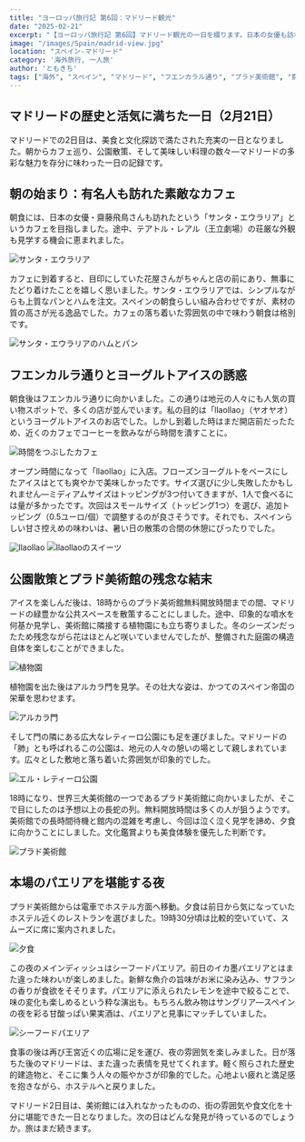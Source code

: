 ```yaml
---
title: "ヨーロッパ旅行記 第6回：マドリード観光"
date: "2025-02-21"
excerpt: "【ヨーロッパ旅行記 第6回】マドリード観光の一日を綴ります。日本の女優も訪れた「サンタ・エウラリア」での朝食から始まり、フエンカルラ通りの「llaollao」でのヨーグルトアイス体験、レティーロ公園散策、そして夜はシーフードパエリアとサングリアを堪能。プラド美術館の長蛇の列を断念するなど、計画の変更も含めた等身大の旅行記。王宮近くの広場での夜の雰囲気まで、マドリードの街の多彩な魅力を探索した充実の一日。"
image: "/images/Spain/madrid-view.jpg"
location: "スペイン-マドリード"
category: '海外旅行, 一人旅'
author: 'ともきち'
tags: ["海外", "スペイン", "マドリード", "フエンカラル通り", "プラド美術館", "齋藤飛鳥", "アルカラ門", "エル・レティーロ公園"]
---
```


## マドリードの歴史と活気に満ちた一日（2月21日）

マドリードでの2日目は、美食と文化探訪で満たされた充実の一日となりました。朝からカフェ巡り、公園散策、そして美味しい料理の数々—マドリードの多彩な魅力を存分に味わった一日の記録です。

## 朝の始まり：有名人も訪れた素敵なカフェ

朝食には、日本の女優・齋藤飛鳥さんも訪れたという「サンタ・エウラリア」というカフェを目指しました。途中、テアトル・レアル（王立劇場）の荘厳な外観も見学する機会に恵まれました。

![サンタ・エウラリア](/images/Spain/santa-eulalia1.jpg)

カフェに到着すると、目印にしていた花屋さんがちゃんと店の前にあり、無事にたどり着けたことを嬉しく思いました。サンタ・エウラリアでは、シンプルながらも上質なパンとハムを注文。スペインの朝食らしい組み合わせですが、素材の質の高さが光る逸品でした。カフェの落ち着いた雰囲気の中で味わう朝食は格別です。

![サンタ・エウラリアのハムとパン](/images/Spain/santa-eulalia3.jpg)

## フエンカルラ通りとヨーグルトアイスの誘惑

朝食後はフエンカルラ通りに向かいました。この通りは地元の人々にも人気の買い物スポットで、多くの店が並んでいます。私の目的は「llaollao」（ヤオヤオ）というヨーグルトアイスのお店でした。しかし到着した時はまだ開店前だったため、近くのカフェでコーヒーを飲みながら時間を潰すことに。

![時間をつぶしたカフェ](/images/Spain/delisk.jpg)

オープン時間になって「llaollao」に入店。フローズンヨーグルトをベースにしたアイスはとても爽やかで美味しかったです。サイズ選びに少し失敗したかもしれません—ミディアムサイズはトッピングが3つ付いてきますが、1人で食べるには量が多かったです。次回はスモールサイズ（トッピング1つ）を選び、追加トッピング（0.5ユーロ/個）で調整するのが良さそうです。それでも、スペインらしい甘さ控えめの味わいは、暑い日の散策の合間の休憩にぴったりでした。

![llaollao](/images/Spain/llaollao.jpg)
![llaollaoのスイーツ](/images/Spain/llaollao2.jpg)

## 公園散策とプラド美術館の残念な結末

アイスを楽しんだ後は、18時からのプラド美術館無料開放時間までの間、マドリードの緑豊かな公共スペースを散策することにしました。途中、印象的な噴水を何基か見学し、美術館に隣接する植物園にも立ち寄りました。冬のシーズンだったため残念ながら花はほとんど咲いていませんでしたが、整備された庭園の構造自体を楽しむことができました。

![植物園](/images/Spain/real-jardin-botanico.jpg)

植物園を出た後はアルカラ門を見学。その壮大な姿は、かつてのスペイン帝国の栄華を思わせます。

![アルカラ門](/images/Spain/puerta-de-alcala.jpg)

そして門の隣にある広大なレティーロ公園にも足を運びました。マドリードの「肺」とも呼ばれるこの公園は、地元の人々の憩いの場として親しまれています。広々とした敷地と落ち着いた雰囲気が印象的でした。

![エル・レティーロ公園](/images/Spain/parque-de-el-retiro.jpg)

18時になり、世界三大美術館の一つであるプラド美術館に向かいましたが、そこで目にしたのは予想以上の長蛇の列。無料開放時間は多くの人が狙うようです。美術館での長時間待機と館内の混雑を考慮し、今回は泣く泣く見学を諦め、夕食に向かうことにしました。文化鑑賞よりも美食体験を優先した判断です。

![プラド美術館](/images/Spain/museo-del-prado.jpg)

## 本場のパエリアを堪能する夜

プラド美術館からは電車でホステル方面へ移動。夕食は前日から気になっていたホステル近くのレストランを選びました。19時30分頃は比較的空いていて、スムーズに席に案内されました。

![夕食](/images/Spain/loredo.jpg)

この夜のメインディッシュはシーフードパエリア。前日のイカ墨パエリアとはまた違った味わいが楽しめました。新鮮な魚介の旨味がお米に染み込み、サフランの香りが食欲をそそります。パエリアに添えられたレモンを途中で絞ることで、味の変化も楽しめるという粋な演出も。もちろん飲み物はサングリア—スペインの夜を彩る甘酸っぱい果実酒は、パエリアと見事にマッチしていました。

![シーフードパエリア](/images/Spain/loredo2.jpg)

食事の後は再び王宮近くの広場に足を運び、夜の雰囲気を楽しみました。日が落ちた後のマドリードは、また違った表情を見せてくれます。軽く照らされた歴史的建造物と、そこに集う人々の賑やかさが印象的でした。心地よい疲れと満足感を抱きながら、ホステルへと戻りました。

マドリード2日目は、美術館には入れなかったものの、街の雰囲気や食文化を十分に堪能できた一日となりました。次の日はどんな発見が待っているのでしょうか。旅はまだ続きます。
